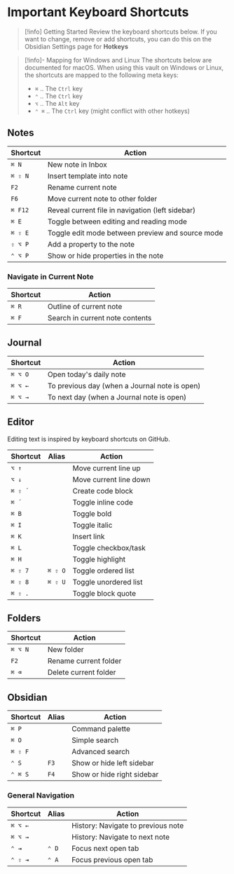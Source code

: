 # Important Keyboard Shortcuts

> [!info] Getting Started
> Review the keyboard shortcuts below. If you want to change, remove or add shortcuts, you can do this on the Obsidian Settings page for **Hotkeys**

> [!info]- Mapping for Windows and Linux
> The shortcuts below are documented for macOS. When using this vault on Windows or Linux, the shortcuts are mapped to the following meta keys:
>
> - `⌘` .. The `Ctrl` key
> - `⌃` .. The `Ctrl` key
> - `⌥` .. The `Alt` key
> - `⌃ ⌘` .. The `Ctrl` key (might conflict with other hotkeys)

## Notes

| Shortcut | Action                                           |
| -------- | ------------------------------------------------ |
| `⌘ N`    | New note in Inbox                                |
| `⌘ ⇧ N`  | Insert template into note                        |
| `F2`     | Rename current note                              |
| `F6`     | Move current note to other folder                |
| `⌘ F12`  | Reveal current file in navigation (left sidebar) |
| `⌘ E`    | Toggle between editing and reading mode          |
| `⌘ ⇧ E`  | Toggle edit mode between preview and source mode |
| `⇧ ⌥ P`  | Add a property to the note                       |
| `⌃ ⌥ P`  | Show or hide properties in the note              |

### Navigate in Current Note

| Shortcut | Action                          |
| -------- | ------------------------------- |
| `⌘ R`    | Outline of current note         |
| `⌘ F`    | Search in current note contents |

## Journal

| Shortcut | Action                                        |
| -------- | --------------------------------------------- |
| `⌘ ⌥ O`  | Open today's daily note                       |
| `⌘ ⌥ ←`  | To previous day (when a Journal note is open) |
| `⌘ ⌥ →`  | To next day (when a Journal note is open)     |

## Editor

Editing text is inspired by keyboard shortcuts on GitHub.

| Shortcut | Alias   | Action                 |
| -------- | ------- | ---------------------- |
| `⌥ ↑`    |         | Move current line up   |
| `⌥ ↓`    |         | Move current line down |
| `⌘ ⇧ ´`  |         | Create code block      |
| `⌘ ´`    |         | Toggle inline code     |
| `⌘ B`    |         | Toggle bold            |
| `⌘ I`    |         | Toggle italic          |
| `⌘ K`    |         | Insert link            |
| `⌘ L`    |         | Toggle checkbox/task   |
| `⌘ H`    |         | Toggle highlight       |
| `⌘ ⇧ 7`  | `⌘ ⇧ O` | Toggle ordered list    |
| `⌘ ⇧ 8`  | `⌘ ⇧ U` | Toggle unordered list  |
| `⌘ ⇧ .`  |         | Toggle block quote     |

## Folders

| Shortcut | Action                |
| -------- | --------------------- |
| `⌘ ⌥ N`  | New folder            |
| `F2`     | Rename current folder |
| `⌘ ⌫`    | Delete current folder |

## Obsidian

| Shortcut | Alias | Action                     |
| -------- | ----- | -------------------------- |
| `⌘ P`    |       | Command palette            |
| `⌘ O`    |       | Simple search              |
| `⌘ ⇧ F`  |       | Advanced search            |
| `⌃ S`    | `F3`  | Show or hide left sidebar  |
| `⌃ ⌘ S`  | `F4`  | Show or hide right sidebar |

### General Navigation

| Shortcut | Alias | Action                             |
| -------- | ----- | ---------------------------------- |
| `⌘ ⌥ ←`  |       | History: Navigate to previous note |
| `⌘ ⌥ →`  |       | History: Navigate to next note     |
| `⌃ ⇥`    | `⌃ D` | Focus next open tab                |
| `⌃ ⇧ ⇥`  | `⌃ A` | Focus previous open tab            |

